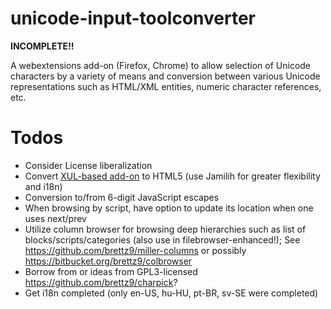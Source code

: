 # unicode-input-toolconverter

**INCOMPLETE!!**

A webextensions add-on (Firefox, Chrome) to allow selection of Unicode
characters by a variety of means and conversion between various
Unicode representations such as HTML/XML entities, numeric
character references, etc.

# Todos

- Consider License liberalization
- Convert
    [XUL-based add-on](https://addons.mozilla.org/en-US/firefox/addon/unicode-input-toolconverter/)
    to HTML5 (use Jamilih for greater flexibility and i18n)
- Conversion to/from 6-digit JavaScript escapes
- When browsing by script, have option to update its location when one uses
    next/prev
- Utilize column browser for browsing deep hierarchies such as list of
    blocks/scripts/categories (also use in filebrowser-enhanced!);
    See <https://github.com/brettz9/miller-columns> or possibly
    <https://bitbucket.org/brettz9/colbrowser>
- Borrow from or ideas from GPL3-licensed <https://github.com/brettz9/charpick>?
- Get i18n completed (only en-US, hu-HU, pt-BR, sv-SE were completed)
